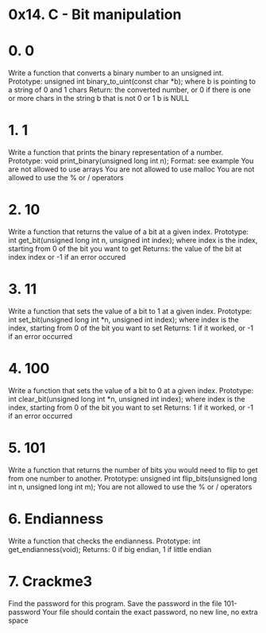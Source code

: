 # 0x14. C - Bit manipulation

# 0. 0
Write a function that converts a binary number to an unsigned int.
    Prototype: unsigned int binary_to_uint(const char *b);
    where b is pointing to a string of 0 and 1 chars
    Return: the converted number, or 0 if
        there is one or more chars in the string b that is not 0 or 1
        b is NULL

# 1. 1
Write a function that prints the binary representation of a number.
    Prototype: void print_binary(unsigned long int n);
    Format: see example
    You are not allowed to use arrays
    You are not allowed to use malloc
    You are not allowed to use the % or / operators

# 2. 10
Write a function that returns the value of a bit at a given index.
    Prototype: int get_bit(unsigned long int n, unsigned int index);
    where index is the index, starting from 0 of the bit you want to get
    Returns: the value of the bit at index index or -1 if an error occured

# 3. 11
Write a function that sets the value of a bit to 1 at a given index.
    Prototype: int set_bit(unsigned long int *n, unsigned int index);
    where index is the index, starting from 0 of the bit you want to set
    Returns: 1 if it worked, or -1 if an error occurred

# 4. 100
Write a function that sets the value of a bit to 0 at a given index.
    Prototype: int clear_bit(unsigned long int *n, unsigned int index);
    where index is the index, starting from 0 of the bit you want to set
    Returns: 1 if it worked, or -1 if an error occurred

# 5. 101
Write a function that returns the number of bits you would need to flip to get from one number to another.
    Prototype: unsigned int flip_bits(unsigned long int n, unsigned long int m);
    You are not allowed to use the % or / operators

# 6. Endianness
Write a function that checks the endianness.
    Prototype: int get_endianness(void);
    Returns: 0 if big endian, 1 if little endian

# 7. Crackme3
Find the password for this program.
    Save the password in the file 101-password
    Your file should contain the exact password, no new line, no extra space
